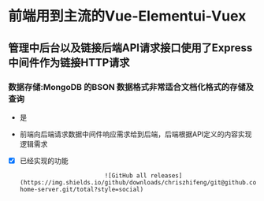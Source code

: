 
# 前端用到主流的Vue-Elementui-Vuex
## 管理中后台以及链接后端API请求接口使用了Express中间件作为链接HTTP请求
### 数据存储:MongoDB 的BSON 数据格式非常适合文档化格式的存储及查询
* 是
- 前端向后端请求数据中间件响应需求给到后端，后端根据API定义的内容实现逻辑需求
- [x] 已经实现的功能


                              ![GitHub all releases](https://img.shields.io/github/downloads/chriszhifeng/git@github.com:Chriszhifeng/admin-home-server.git/total?style=social)